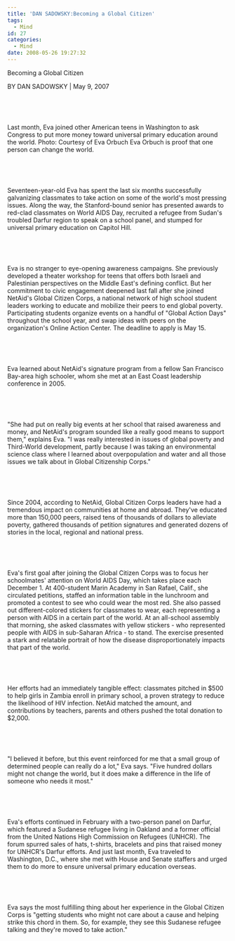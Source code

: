 ```yaml
---
title: 'DAN SADOWSKY:Becoming a Global Citizen'
tags:
  - Mind
id: 27
categories:
  - Mind
date: 2008-05-26 19:27:32
---
```


Becoming a Global Citizen

BY DAN SADOWSKY | May 9, 2007

&nbsp;

&nbsp;

Last month, Eva joined other American teens in Washington to ask Congress to put more money toward universal primary education around the world. Photo: Courtesy of Eva Orbuch Eva Orbuch is proof that one person can change the world.

&nbsp;

&nbsp;

Seventeen-year-old Eva has spent the last six months successfully galvanizing classmates to take action on some of the world's most pressing issues. Along the way, the Stanford-bound senior has presented awards to red-clad classmates on World AIDS Day, recruited a refugee from Sudan's troubled Darfur region to speak on a school panel, and stumped for universal primary education on Capitol Hill.

&nbsp;

&nbsp;

Eva is no stranger to eye-opening awareness campaigns. She previously developed a theater workshop for teens that offers both Israeli and Palestinian perspectives on the Middle East's defining conflict. But her commitment to civic engagement deepened last fall after she joined NetAid's Global Citizen Corps, a national network of high school student leaders working to educate and mobilize their peers to end global poverty. Participating students organize events on a handful of &quot;Global Action Days&quot; throughout the school year, and swap ideas with peers on the organization's Online Action Center. The deadline to apply is May 15.

&nbsp;

&nbsp;

Eva learned about NetAid's signature program from a fellow San Francisco Bay-area high schooler, whom she met at an East Coast leadership conference in 2005.

&nbsp;

&nbsp;

&quot;She had put on really big events at her school that raised awareness and money, and NetAid's program sounded like a really good means to support them,&quot; explains Eva. &quot;I was really interested in issues of global poverty and Third-World development, partly because I was taking an environmental science class where I learned about overpopulation and water and all those issues we talk about in Global Citizenship Corps.&quot;

&nbsp;

&nbsp;

Since 2004, according to NetAid, Global Citizen Corps leaders have had a tremendous impact on communities at home and abroad. They've educated more than 150,000 peers, raised tens of thousands of dollars to alleviate poverty, gathered thousands of petition signatures and generated dozens of stories in the local, regional and national press.

&nbsp;

&nbsp;

Eva's first goal after joining the Global Citizen Corps was to focus her schoolmates' attention on World AIDS Day, which takes place each December 1\. At 400-student Marin Academy in San Rafael, Calif., she circulated petitions, staffed an information table in the lunchroom and promoted a contest to see who could wear the most red. She also passed out different-colored stickers for classmates to wear, each representing a person with AIDS in a certain part of the world. At an all-school assembly that morning, she asked classmates with yellow stickers - who represented people with AIDS in sub-Saharan Africa - to stand. The exercise presented a stark and relatable portrait of how the disease disproportionately impacts that part of the world.

&nbsp;

&nbsp;

Her efforts had an immediately tangible effect: classmates pitched in $500 to help girls in Zambia enroll in primary school, a proven strategy to reduce the likelihood of HIV infection. NetAid matched the amount, and contributions by teachers, parents and others pushed the total donation to $2,000.

&nbsp;

&nbsp;

&quot;I believed it before, but this event reinforced for me that a small group of determined people can really do a lot,&quot; Eva says. &quot;Five hundred dollars might not change the world, but it does make a difference in the life of someone who needs it most.&quot;

&nbsp;

&nbsp;

Eva's efforts continued in February with a two-person panel on Darfur, which featured a Sudanese refugee living in Oakland and a former official from the United Nations High Commission on Refugees (UNHCR). The forum spurred sales of hats, t-shirts, bracelets and pins that raised money for UNHCR's Darfur efforts. And just last month, Eva traveled to Washington, D.C., where she met with House and Senate staffers and urged them to do more to ensure universal primary education overseas.

&nbsp;

&nbsp;

Eva says the most fulfilling thing about her experience in the Global Citizen Corps is &quot;getting students who might not care about a cause and helping strike this chord in them. So, for example, they see this Sudanese refugee talking and they're moved to take action.&quot;
